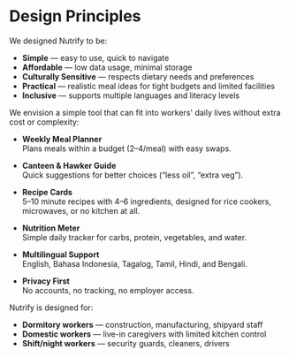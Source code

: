 # Design Principles

We designed Nutrify to be:

- **Simple** — easy to use, quick to navigate
- **Affordable** — low data usage, minimal storage
- **Culturally Sensitive** — respects dietary needs and preferences
- **Practical** — realistic meal ideas for tight budgets and limited facilities
- **Inclusive** — supports multiple languages and literacy levels

We envision a simple tool that can fit into workers' daily lives without extra cost or complexity:

- **Weekly Meal Planner**  
  Plans meals within a budget ($2–$4/meal) with easy swaps.

- **Canteen & Hawker Guide**  
  Quick suggestions for better choices (“less oil”, “extra veg”).

- **Recipe Cards**  
  5–10 minute recipes with 4–6 ingredients, designed for rice cookers, microwaves, or no kitchen at all.

- **Nutrition Meter**  
  Simple daily tracker for carbs, protein, vegetables, and water.

- **Multilingual Support**  
  English, Bahasa Indonesia, Tagalog, Tamil, Hindi, and Bengali.

- **Privacy First**  
  No accounts, no tracking, no employer access.

Nutrify is designed for:

- **Dormitory workers** — construction, manufacturing, shipyard staff
- **Domestic workers** — live-in caregivers with limited kitchen control
- **Shift/night workers** — security guards, cleaners, drivers
